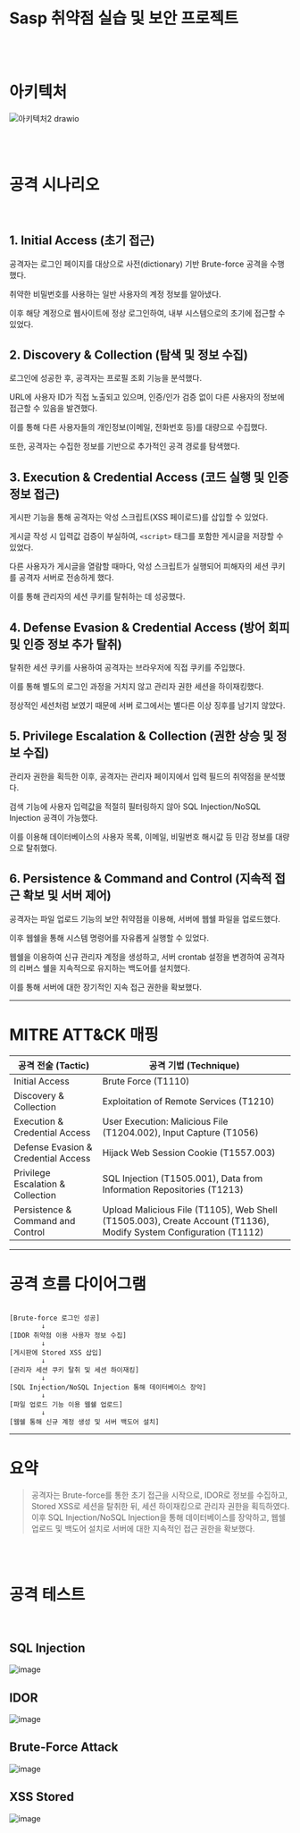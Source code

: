# Sasp 취약점 실습 및 보안 프로젝트

<br><br>

# 아키텍처
![아키텍처2 drawio](https://github.com/user-attachments/assets/d7662a6b-3742-4be5-bcd1-4f4b06cdece0)

<br><br>

# 공격 시나리오
<br>

## 1. Initial Access (초기 접근)

공격자는 로그인 페이지를 대상으로 사전(dictionary) 기반 Brute-force 공격을 수행했다.

취약한 비밀번호를 사용하는 일반 사용자의 계정 정보를 알아냈다.

이후 해당 계정으로 웹사이트에 정상 로그인하여, 내부 시스템으로의 초기에 접근할 수 있었다.

## 2. Discovery & Collection (탐색 및 정보 수집)

로그인에 성공한 후, 공격자는 프로필 조회 기능을 분석했다.

URL에 사용자 ID가 직접 노출되고 있으며, 인증/인가 검증 없이 다른 사용자의 정보에 접근할 수 있음을 발견했다.

이를 통해 다른 사용자들의 개인정보(이메일, 전화번호 등)를 대량으로 수집했다.

또한, 공격자는 수집한 정보를 기반으로 추가적인 공격 경로를 탐색했다.

## 3. Execution & Credential Access (코드 실행 및 인증 정보 접근)

게시판 기능을 통해 공격자는 악성 스크립트(XSS 페이로드)를 삽입할 수 있었다.

게시글 작성 시 입력값 검증이 부실하여, `<script>` 태그를 포함한 게시글을 저장할 수 있었다.

다른 사용자가 게시글을 열람할 때마다, 악성 스크립트가 실행되어 피해자의 세션 쿠키를 공격자 서버로 전송하게 했다.

이를 통해 관리자의 세션 쿠키를 탈취하는 데 성공했다.

## 4. Defense Evasion & Credential Access (방어 회피 및 인증 정보 추가 탈취)

탈취한 세션 쿠키를 사용하여 공격자는 브라우저에 직접 쿠키를 주입했다.

이를 통해 별도의 로그인 과정을 거치지 않고 관리자 권한 세션을 하이재킹했다.

정상적인 세션처럼 보였기 때문에 서버 로그에서는 별다른 이상 징후를 남기지 않았다.

## 5. Privilege Escalation & Collection (권한 상승 및 정보 수집)

관리자 권한을 획득한 이후, 공격자는 관리자 페이지에서 입력 필드의 취약점을 분석했다.

검색 기능에 사용자 입력값을 적절히 필터링하지 않아 SQL Injection/NoSQL Injection 공격이 가능했다.

이를 이용해 데이터베이스의 사용자 목록, 이메일, 비밀번호 해시값 등 민감 정보를 대량으로 탈취했다.

## 6. Persistence & Command and Control (지속적 접근 확보 및 서버 제어)

공격자는 파일 업로드 기능의 보안 취약점을 이용해, 서버에 웹쉘 파일을 업로드했다.

이후 웹쉘을 통해 시스템 명령어를 자유롭게 실행할 수 있었다.

웹쉘을 이용하여 신규 관리자 계정을 생성하고, 서버 crontab 설정을 변경하여 공격자의 리버스 쉘을 지속적으로 유지하는 백도어를 설치했다.

이를 통해 서버에 대한 장기적인 지속 접근 권한을 확보했다.

---

# MITRE ATT&CK 매핑

| 공격 전술 (Tactic) | 공격 기법 (Technique) |
| --- | --- |
| Initial Access | Brute Force (T1110) |
| Discovery & Collection | Exploitation of Remote Services (T1210) |
| Execution & Credential Access | User Execution: Malicious File (T1204.002), Input Capture (T1056) |
| Defense Evasion & Credential Access | Hijack Web Session Cookie (T1557.003) |
| Privilege Escalation & Collection | SQL Injection (T1505.001), Data from Information Repositories (T1213) |
| Persistence & Command and Control | Upload Malicious File (T1105), Web Shell (T1505.003), Create Account (T1136), Modify System Configuration (T1112) |

---

# 공격 흐름 다이어그램

```

[Brute-force 로그인 성공]
        ↓
[IDOR 취약점 이용 사용자 정보 수집]
        ↓
[게시판에 Stored XSS 삽입]
        ↓
[관리자 세션 쿠키 탈취 및 세션 하이재킹]
        ↓
[SQL Injection/NoSQL Injection 통해 데이터베이스 장악]
        ↓
[파일 업로드 기능 이용 웹쉘 업로드]
        ↓
[웹쉘 통해 신규 계정 생성 및 서버 백도어 설치]

```

---

# 요약

> 공격자는 Brute-force를 통한 초기 접근을 시작으로, IDOR로 정보를 수집하고, Stored XSS로 세션을 탈취한 뒤, 세션 하이재킹으로 관리자 권한을 획득하였다. 이후 SQL Injection/NoSQL Injection을 통해 데이터베이스를 장악하고, 웹쉘 업로드 및 백도어 설치로 서버에 대한 지속적인 접근 권한을 확보했다.
>

<br><br>

# 공격 테스트

<br>

## SQL Injection

![image](https://github.com/user-attachments/assets/c4929292-5d34-496a-84d0-656059ae4519)
<br>

## IDOR

![image](https://github.com/user-attachments/assets/4c9d22a6-68b5-4d1b-b2e1-8ed7d47e9678)
<br>

## Brute-Force Attack

![image](https://github.com/user-attachments/assets/8776f932-2752-4d71-916e-85cd7bf34b1d)
<br>

## XSS Stored

![image](https://github.com/user-attachments/assets/ed47d1c0-015b-47c1-bd71-d7cb7827dc73)
<br>

